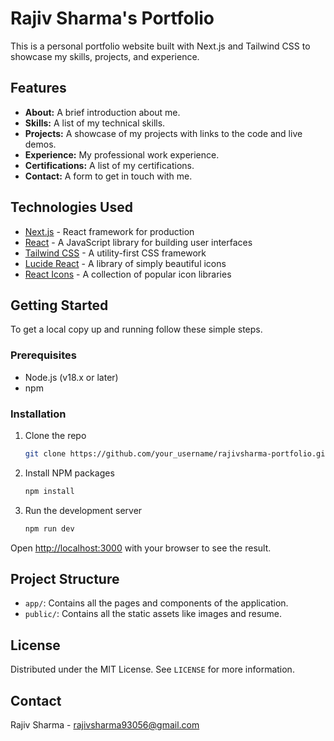 # Rajiv Sharma's Portfolio

This is a personal portfolio website built with Next.js and Tailwind CSS to showcase my skills, projects, and experience.

## Features

- **About:** A brief introduction about me.
- **Skills:** A list of my technical skills.
- **Projects:** A showcase of my projects with links to the code and live demos.
- **Experience:** My professional work experience.
- **Certifications:** A list of my certifications.
- **Contact:** A form to get in touch with me.

## Technologies Used

- [Next.js](https://nextjs.org/) - React framework for production
- [React](https://reactjs.org/) - A JavaScript library for building user interfaces
- [Tailwind CSS](https://tailwindcss.com/) - A utility-first CSS framework
- [Lucide React](https://lucide.dev/guide/packages/lucide-react) - A library of simply beautiful icons
- [React Icons](https://react-icons.github.io/react-icons/) - A collection of popular icon libraries

## Getting Started

To get a local copy up and running follow these simple steps.

### Prerequisites

- Node.js (v18.x or later)
- npm

### Installation

1. Clone the repo
   ```sh
   git clone https://github.com/your_username/rajivsharma-portfolio.git
   ```
2. Install NPM packages
   ```sh
   npm install
   ```
3. Run the development server
    ```sh
    npm run dev
    ```
Open [http://localhost:3000](http://localhost:3000) with your browser to see the result.

## Project Structure

- `app/`: Contains all the pages and components of the application.
- `public/`: Contains all the static assets like images and resume.

## License

Distributed under the MIT License. See `LICENSE` for more information.

## Contact

Rajiv Sharma - rajivsharma93056@gmail.com
